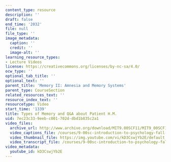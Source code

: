 ```yaml
---
content_type: resource
description: ''
draft: false
end_time: '2032'
file: null
file_type: ''
image_metadata:
  caption: ''
  credit: ''
  image-alt: ''
learning_resource_types:
- Lecture Videos
license: https://creativecommons.org/licenses/by-nc-sa/4.0/
ocw_type: ''
optional_tab_title: ''
optional_text: ''
parent_title: 'Memory II: Amnesia and Memory Systems'
parent_type: CourseSection
related_resources_text: ''
resource_index_text: ''
resourcetype: Video
start_time: '1339'
title: Types of Memory and Q&A about Patient H.M.
uid: 7ec23c33-9eeb-c001-702d-dbd1b835c2a1
video_files:
  archive_url: http://www.archive.org/download/MIT9.00SCF11/MIT9_00SCF11_lec11_300k.mp4
  video_captions_file: /courses/9-00sc-introduction-to-psychology-fall-2011/29f6432763d8518db560bf99cdb3d4ad_kD3CswjYb2E.vtt
  video_thumbnail_file: https://img.youtube.com/vi/kD3CswjYb2E/default.jpg
  video_transcript_file: /courses/9-00sc-introduction-to-psychology-fall-2011/dfb143a274278f5c7b89383b58a67cea_kD3CswjYb2E.pdf
video_metadata:
  youtube_id: kD3CswjYb2E
---
```

